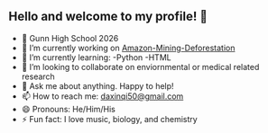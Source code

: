 ## Hello and welcome to my profile! 👋

- 🏫 Gunn High School 2026
- 🔭 I’m currently working on [Amazon-Mining-Deforestation](https://github.com/daxinqi/Amazon-Mining-Deforestation)
- 🌱 I’m currently learning:
  -Python
  -HTML
- 👯 I’m looking to collaborate on enviornmental or medical related research
- 💬 Ask me about anything. Happy to help!
- 📫 How to reach me: daxinqi50@gmail.com
- 😄 Pronouns: He/Him/His
- ⚡ Fun fact: I love music, biology, and chemistry
